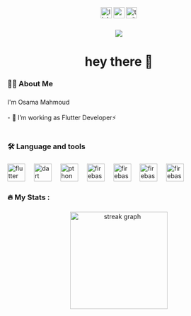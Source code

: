 
<div align="center">
  <img src="https://img.shields.io/static/v1?message=LinkedIn&logo=linkedin&label=&color=0077B5&logoColor=white&labelColor=&style=for-the-badge" height="25" alt="linkedin logo"  />
  <img src="https://img.shields.io/static/v1?message=Youtube&logo=youtube&label=&color=FF0000&logoColor=white&labelColor=&style=for-the-badge" height="25" alt="youtube logo"  />
  <img src="https://img.shields.io/static/v1?message=Twitter&logo=twitter&label=&color=1DA1F2&logoColor=white&labelColor=&style=for-the-badge" height="25" alt="twitter logo"  />
</div>

###

<div align="center">
  <img src="https://visitor-badge.laobi.icu/badge?page_id=maurodesouza.maurodesouza&"  />
</div>

###

<h1 align="center">hey there 👋</h1>

###

<h3 align="left">👩‍💻  About Me</h3>

###

<p align="left">I'm Osama Mahmoud<br><br>- 🔭 I’m working as Flutter Developer⚡ <br><br></p>

###

<h3 align="left">🛠 Language and tools </h3>

###


<div align="left">
  <img src="https://www.svgrepo.com/show/349363/flutter.svg" height="40" alt="flutter logo"  />
  <img width="12" />
  <img src="https://upload.wikimedia.org/wikipedia/commons/thumb/9/91/Dart-logo-icon.svg/2048px-Dart-logo-icon.svg.png" height="40" alt="dart logo"  />
  <img width="12" />
  <img src="https://upload.wikimedia.org/wikipedia/commons/thumb/c/c3/Python-logo-notext.svg/1869px-Python-logo-notext.svg.png" height="40" alt="pthon logo"  />
  <img width="12" />
  <img src="https://cdn.jsdelivr.net/gh/devicons/devicon/icons/firebase/firebase-plain-wordmark.svg" height="40" alt="firebase logo"  />
  <img width="12" />
  <img src="https://upload.wikimedia.org/wikipedia/commons/1/18/ISO_C%2B%2B_Logo.svg" height="40" alt="firebase logo"  />
  <img width="12" />
  <img src="https://upload.wikimedia.org/wikipedia/commons/1/10/CSS3_and_HTML5_logos_and_wordmarks.svg" height="40" alt="firebase logo"  />
  <img width="12" />
  <img src="(https://github.com/user-attachments/assets/1d31f94d-8769-4d8b-a316-99c7e588aef9" height="40" alt="firebase logo"  />
  <img width="12" />
</div>


###

<h3 align="left">🔥   My Stats :</h3>

###

<div align="center">
  <img src="https://streak-stats.demolab.com?user=maurodesouza&locale=en&mode=daily&theme=dark&hide_border=false&border_radius=5&order=3" height="220" alt="streak graph"  />
</div>

###
